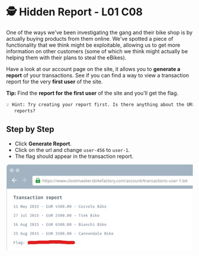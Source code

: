 # 🕵️ Hidden Report - L01 C08

One of the ways we've been investigating the gang and their bike shop is by actually buying products from them online. We've spotted a piece of functionality that we think might be exploitable, allowing us to get more information on other customers (some of which we think might actually be helping them with their plans to steal the eBikes).

Have a look at our account page on the site, it allows you to **generate a report** of your transactions. See if you can find a way to view a transaction report for the very **first user** of the site.

**Tip:** Find the **report for the first user** of the site and you'll get the flag.

```txt
💡 Hint: Try creating your report first. Is there anything about the URL you could potentially change to see other users
   reports?
```

## Step by Step

- Click **Generate Report**.
- Click on the url and change `user-456` to `user-1`.
- The flag should appear in the transaction report.

![image of the transaction report](/assets/hiddenreport1.jpg)
